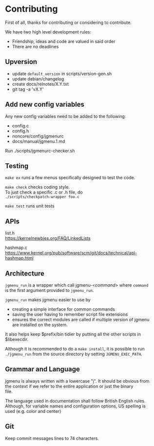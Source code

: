 Contributing
============

First of all, thanks for contributing or considering to contribute.  

We have two high level development rules:  

  - Friendship, ideas and code are valued in said order  
  - There are no deadlines  

Upversion
---------

  - update `default_version` in scripts/version-gen.sh  
  - update debian/changelog  
  - create docs/relnotes/X.Y.txt  
  - git tag -a 'vX.Y'  

Add new config variables
---------------------------

Any new config variables need to be added to the following:  

  - config.c  
  - config.h  
  - noncore/config/jgmenurc  
  - docs/manual/jgmenu.1.md  

Run ./scripts/jgmenurc-checker.sh

Testing
-------

`make ex` runs a few menus specifically designed to test the code.  

`make check` checks coding style.  
To just check a specific .c or .h file, do  
`./scripts/checkpatch-wrapper foo.c`  

`make test` runs unit tests  

APIs
----

list.h  
https://kernelnewbies.org/FAQ/LinkedLists  

hashmap.c  
https://www.kernel.org/pub/software/scm/git/docs/technical/api-hashmap.html  

Architecture
------------

`jgmenu_run` is a wrapper which call jgmenu-\<*command*> where `command`  
is the first argument provided to `jgmenu_run`.  

`jgmenu_run` makes jgmenu easier to use by  

  - creating a simple interface for common commands  
  - saving the user having to remember script file extensions  
  - ensures the correct modules are called if multiple version of jgmenu  
    are installed on the system.  

It also helps keep $prefix/bin tidier by putting all the other scripts in  
$libexecdir.

Although it is recommended to do a `make install`, it is possible to run  
`./jgmenu_run` from the source directory by setting `JGMENU_EXEC_PATH`.  

Grammar and Language
--------------------

jgmenu is always written with a lowercase "j". It should be obvious from  
the context if we refer to the entire application or just the binary  
file.  

The language used in documentation shall follow British English rules.  
Although, for variable names and configuration options, US spelling is  
used (e.g. color and center)  

Git
---

Keep commit messages lines to 74 characters.  

